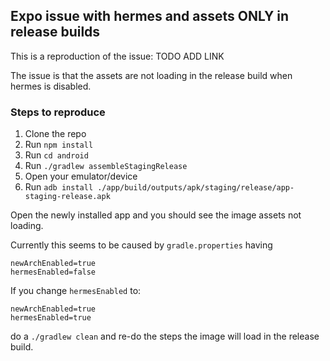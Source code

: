 ## Expo issue with hermes and assets ONLY in release builds

This is a reproduction of the issue: TODO ADD LINK

The issue is that the assets are not loading in the release build when hermes is disabled.

### Steps to reproduce
1. Clone the repo
2. Run `npm install`
3. Run `cd android`
4. Run `./gradlew assembleStagingRelease`
5. Open your emulator/device
6. Run `adb install ./app/build/outputs/apk/staging/release/app-staging-release.apk`

Open the newly installed app and you should see the image assets not loading.

Currently this seems to be caused by `gradle.properties` having
```properties
newArchEnabled=true
hermesEnabled=false
```

If you change `hermesEnabled` to:
```properties
newArchEnabled=true
hermesEnabled=true
```

do a `./gradlew clean` and re-do the steps the image will load in the release build.
